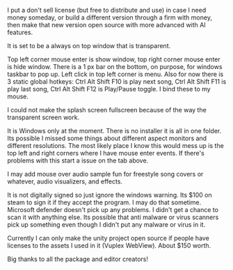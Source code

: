 I put a don't sell license (but free to distribute and use) in case I need money someday, or build a different version through a firm with money, then make that new version open source with more advanced with AI features.

It is set to be a always on top window that is transparent.

Top left corner mouse enter is show window, top right corner mouse enter is hide window. There is a 1 px bar on the bottom, on purpose, for windows taskbar to pop up. Left click in top left corner is menu. Also for now there is 3 static global hotkeys: Ctrl Alt Shift F10 is play next song, Ctrl Alt Shift F11 is play last song, Ctrl Alt Shift F12 is Play/Pause toggle. I bind these to my mouse.

I could not make the splash screen fullscreen because of the way the transparent screen work.

It is Windows only at the moment. There is no installer it is all in one folder. Its possible I missed some things about different aspect monitors and different resolutions. The most likely place I know this would mess up is the top left and right corners where I have mouse enter events. If there's problems with this start a issue on the tab above.

I may add mouse over audio sample fun for freestyle song covers or whatever, audio visualizers, and effects.

It is not digitally signed so just ignore the windows warning. Its $100 on steam to sign it if they accept the program. I may do that sometime. Microsoft defender doesn't pick up any problems. I didn't get a chance to scan it with anything else. Its possible that anti malware or virus scanners pick up something even though I didn't put any malware or virus in it.

Currently I can only make the unity project open source if people have licenses to the assets I used in it (Vuplex WebView). About $150 worth.

Big thanks to all the package and editor creators!
